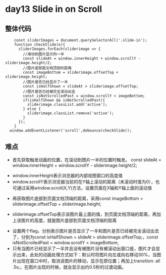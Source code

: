 # day13 Slide in on Scroll

## 整体代码
```
    const sliderImages = document.querySelectorAll('.slide-in');
    function checkSlide(e){
      sliderImages.forEach(sliderimage => {
        //滑动到图片显示的一半
        const slideAt = window.innerHeight + window.scrollY - sliderimage.height/2;
        //图片底部距文档顶部的距离
        const imageBottom = sliderimage.offsetTop + sliderimage.height;
        //图片是否已经显示了一半
        const isHalfShown = slideAt > sliderimage.offsetTop;
        //图片是否已经被完全滚动出去
        const isNotScrolledPast = window.scrollY < imageBottom;
        if(isHalfShown && isNotScrolledPast){
          sliderimage.classList.add('active');
        } else {
          sliderimage.classList.remove('active');
        }
      });
    }
  window.addEventListener('scroll',debounce(checkSlide));
```

## 难点
* 首先获取触发动画的位置，在滚动到图片一半的位置时触发。 const slideAt = window.innerHeight + window.scrollY - sliderimage.height/2;
- window.innerHeight表示浏览器的内部视图窗口的高度值
- window.scrollY表示浏览器当前的在Y轴上滚动的距离（未滚动时值为0），也可通过采用window.scroll(X,Y)方法，设置页面在X轴和Y轴上面的滚动值
* 再获取图片底部到页面文档顶端的距离，采用const imageBottom = sliderimage.offsetTop + sliderimage.height;
- sliderimage.offsetTop表示该图片最上面的值，到页面文档顶端的距离，再加上该图片的高度，就是图片底部到页面文档顶端的距离
* 设置两个flag，分别表示图片是否显示了一半和图片是否已经被完全滚动出去了，分别为const isHalfShown = slideAt > sliderimage.offsetTop;，const isNotScrolledPast = window.scrollY < imageBottom;
* 只有当图片已经显示了一半并且没有被图片没有被滚动出窗口是，图片才会显示出来，此处的动画处理方式如下：默认时将图片向左或向右移动30%，当图片出现在窗口中时，取消该图片的移动，显示在原位置；再加上transition: all .5s;，在图片出现的时候，就会显示出约0.5秒的过渡动画。